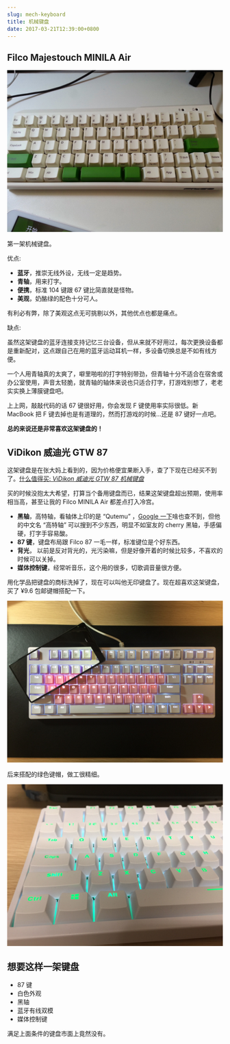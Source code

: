 ```yaml
---
slug: mech-keyboard
title: 机械键盘
date: 2017-03-21T12:39:00+0800
---
```

## Filco Majestouch MINILA Air

![](IMG20150515143414.jpg "Filco Majestouch MINILA Air")

第一架机械键盘。

优点:

- **蓝牙**，推崇无线外设，无线一定是趋势。
- **青轴**，用来打字。
- **便携**，标准 104 键跟 67 键比简直就是怪物。
- **美观**，奶酪绿的配色十分可人。

有利必有弊，除了美观这点无可挑剔以外，其他优点也都是痛点。

缺点:

虽然这架键盘的蓝牙连接支持记忆三台设备，但从来就不好用过，每次更换设备都是重新配对，这点跟自己在用的蓝牙运动耳机一样，多设备切换总是不如有线方便。

一个人用青轴真的太爽了，噼里啪啦的打字特别带劲，但青轴十分不适合在宿舍或办公室使用，声音太轻脆，就青轴的轴体来说也只适合打字，打游戏别想了，老老实实换上薄膜键盘吧。

上上网，敲敲代码的话 67 键很好用，你会发现 F 键使用率实际很低。新 MacBook 把 F 键去掉也是有道理的，然而打游戏的时候...还是 87 键好一点吧。

**总的来说还是非常喜欢这架键盘的！**

## ViDikon 威迪光 GTW 87

这架键盘是在张大妈上看到的，因为价格便宜果断入手，查了下现在已经买不到了。[什么值得买: *ViDikon 威迪光 GTW 87 机械键盘*](http://www.smzdm.com/p/6213926/)

买的时候没抱太大希望，打算当个备用键盘而已，结果这架键盘超出预期，使用率相当高，甚至让我的 Filco MINILA Air 都差点打入冷宫。

- **黑轴**，高特轴，看轴体上印的是 “Qutemu” ，[Google 一下](https://www.google.com/search?q=Qutemu)啥也查不到，但他的中文名 “高特轴” 可以搜到不少东西，明显不如室友的 cherry 黑轴，手感偏硬，打字手容易酸。
- **87 键**，键盘布局跟 Filco 87 一毛一样，标准键位是个好东西。
- **背光**， 以前是反对背光的，光污染嘛，但是好像开着的时候比较多，不喜欢的时候可以关掉。
- **媒体控制键**，经常听音乐，这个用的很多，切歌调音量很方便。

用化学品把键盘的商标洗掉了，现在可以叫他无印键盘了。现在超喜欢这架键盘，买了 ¥9.6 包邮键帽搭配一下。

![](IMG_6257.jpg "GTW 87 Pink")

后来搭配的绿色键帽，做工很精细。

![](IMG_2467.jpg "GTW 87 Green")


##  想要这样一架键盘

- 87 键
- 白色外观
- 黑轴
- 蓝牙有线双模
- 媒体控制键

满足上面条件的键盘市面上竟然没有。
